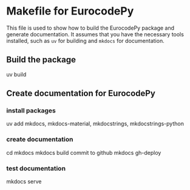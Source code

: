 # Makefile for EurocodePy

This file is used to show how to build the EurocodePy package and generate documentation.
It assumes that you have the necessary tools installed, such as `uv` for building and `mkdocs` for documentation.

## Build the package

uv build

## Create documentation for EurocodePy

### install packages

uv add mkdocs, mkdocs-material, mkdocstrings, mkdocstrings-python

### create documentation

cd mkdocs
mkdocs build
commit to github
mkdocs gh-deploy

### test documentation

mkdocs serve
